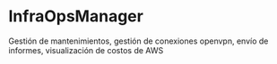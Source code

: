 # InfraOpsManager
Gestión de mantenimientos, gestión de conexiones openvpn, envío de informes, visualización de costos de AWS
